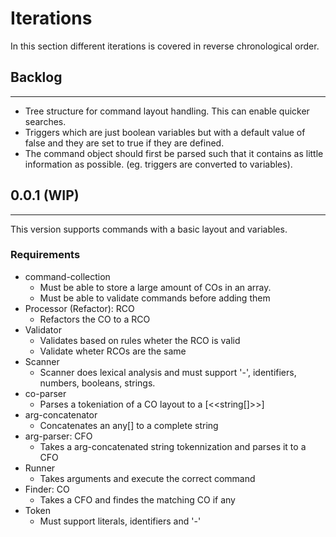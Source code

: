 # Iterations
In this section different iterations is covered in reverse chronological order.

## Backlog
---
 * Tree structure for command layout handling. This can enable quicker searches.
 * Triggers which are just boolean variables but with a default value of false and they are set to true if they are defined.
 * The command object should first be parsed such that it contains as little information as possible. (eg. triggers are converted to variables).

## 0.0.1 (WIP)
---
This version supports commands with a basic layout and variables.

### Requirements
 * command-collection
   * Must be able to store a large amount of COs in an array.
   * Must be able to validate commands before adding them
 * Processor (Refactor): RCO
   * Refactors the CO to a RCO
 * Validator
   * Validates based on rules wheter the RCO is valid
   * Validate wheter RCOs are the same
 * Scanner
   * Scanner does lexical analysis and must support '-', identifiers, numbers, booleans, strings.
 * co-parser
   * Parses a tokeniation of a CO layout to a [<<string[]>>]
 * arg-concatenator
   * Concatenates an any[] to a complete string
 * arg-parser: CFO
   * Takes a arg-concatenated string tokennization and parses it to a CFO
 * Runner
   * Takes arguments and execute the correct command
 * Finder: CO
   * Takes a CFO and findes the matching CO if any
 * Token
   * Must support literals, identifiers and '-'
